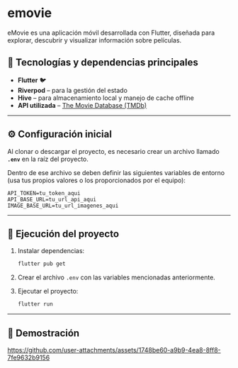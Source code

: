 # emovie
eMovie es una aplicación móvil desarrollada con Flutter, diseñada para explorar, descubrir y visualizar información sobre películas.

## 🧱 Tecnologías y dependencias principales

* **Flutter** 🐦
* **Riverpod** – para la gestión del estado
* **Hive** – para almacenamiento local y manejo de cache offline
* **API utilizada** – [The Movie Database (TMDb)](https://developers.themoviedb.org)

---

## ⚙️ Configuración inicial

Al clonar o descargar el proyecto, es necesario crear un archivo llamado **`.env`** en la raíz del proyecto.

Dentro de ese archivo se deben definir las siguientes variables de entorno (usa tus propios valores o los proporcionados por el equipo):

```env
API_TOKEN=tu_token_aqui
API_BASE_URL=tu_url_api_aqui
IMAGE_BASE_URL=tu_url_imagenes_aqui
```

---

## 🚀 Ejecución del proyecto

1. Instalar dependencias:

   ```bash
   flutter pub get
   ```

2. Crear el archivo `.env` con las variables mencionadas anteriormente.

3. Ejecutar el proyecto:

   ```bash
   flutter run
   ```

---

## 🎥 Demostración
https://github.com/user-attachments/assets/1748be60-a9b9-4ea8-8ff8-7fe9632b9156
